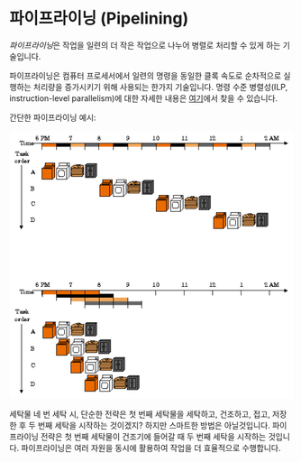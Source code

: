 # 파이프라이닝 (Pipelining)

*파이프라이닝*은 작업을 일련의 더 작은 작업으로 나누어 병렬로 처리할 수 있게 하는 기술입니다.

파이프라이닝은 컴퓨터 프로세서에서 일련의 명령을 동일한 클록 속도로 순차적으로 실행하는 처리량을 증가시키기 위해 사용되는 한가지 기술입니다. 명령 수준 병렬성(ILP, instruction-level parallelism)에 대한 자세한 내용은 [여기](https://en.wikipedia.org/wiki/Instruction_pipelining)에서 찾을 수 있습니다.

간단한 파이프라이닝 예시:

![빨래하는 날의 파이프라이닝. 위: 평범한 방식; 아래: 파이프라인 방식.  출처: Prof. [Lois Hawkes, FSU](https://www.cs.fsu.edu/~hawkes/cda3101lects/chap6/index.html?$$$F6.1.html$$$)](pipelining_example.png)

세탁물 네 번 세탁 시, 단순한 전략은 첫 번째 세탁물을 세탁하고, 건조하고, 접고, 저장한 후 두 번째 세탁을 시작하는 것이겠지? 하지만 스마트한 방법은 아닐것입니다. 
파이프라이닝 전략은 첫 번째 세탁물이 건조기에 들어갈 때 두 번째 세탁을 시작하는 것입니다. 파이프라이닝은 여러 자원을 동시에 활용하여 작업을 더 효율적으로 수행합니다.

